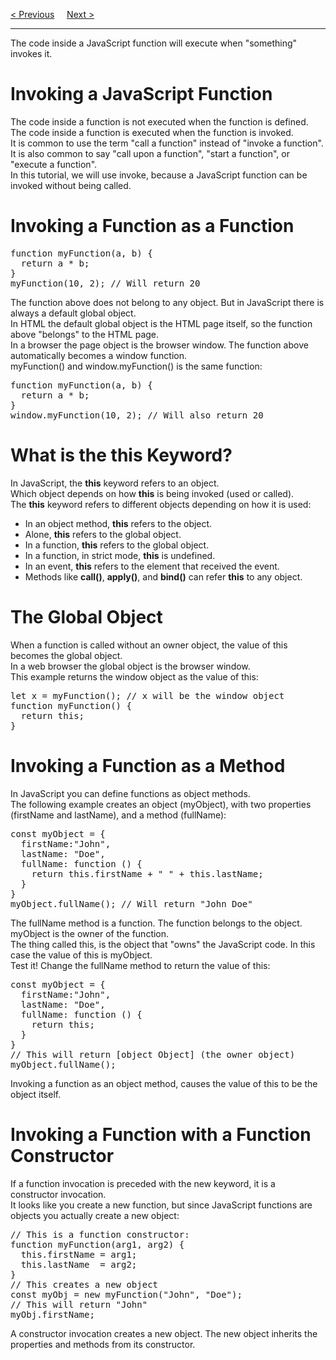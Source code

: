 <a href="/JS/Functions/Parameter.md">&lt; Previous</a>
&nbsp;&nbsp;&nbsp;
<a href="/JS/Functions/Calls.md">Next &gt;</a>
<hr>
The code inside a JavaScript function will execute when "something" invokes it.
<h1>Invoking a JavaScript Function</h1>
The code inside a function is not executed when the function is defined.
<br>
The code inside a function is executed when the function is invoked.
<br>
It is common to use the term "call a function" instead of "invoke a function".
<br>
It is also common to say "call upon a function", "start a function", or "execute a function".
<br>
In this tutorial, we will use invoke, because a JavaScript function can be invoked without being called.
<h1>Invoking a Function as a Function</h1>
<pre>
function myFunction(a, b) {
  return a * b;
}
myFunction(10, 2); // Will return 20
</pre>
The function above does not belong to any object. But in JavaScript there is always a default global object.
<br>
In HTML the default global object is the HTML page itself, so the function above "belongs" to the HTML page.
<br>
In a browser the page object is the browser window. The function above automatically becomes a window function.
<br>
myFunction() and window.myFunction() is the same function:
<pre>
function myFunction(a, b) {
  return a * b;
}
window.myFunction(10, 2); // Will also return 20
</pre>
<h1>What is the this Keyword?</h1>
In JavaScript, the <b>this</b> keyword refers to an object.
<br>
  Which object depends on how <b>this</b> is being invoked (used or called).
<br>
  The <b>this</b> keyword refers to different objects depending on how it is used:
<ul>
  <li>In an object method, <b>this</b> refers to the object.</li>
  <li>Alone, <b>this</b> refers to the global object.</li>
  <li>In a function, <b>this</b> refers to the global object.</li>
  <li>In a function, in strict mode, <b>this</b> is undefined.</li>
  <li>In an event, <b>this</b> refers to the element that received the event.</li>
  <li>Methods like <b>call()</b>, <b>apply()</b>, and <b>bind()</b> can refer <b>this</b> to any object.</li>
</ul>
<h1>The Global Object</h1>
When a function is called without an owner object, the value of this becomes the global object.
<br>
In a web browser the global object is the browser window.
<br>
This example returns the window object as the value of this:
<pre>
let x = myFunction(); // x will be the window object
function myFunction() {
  return this;
}
</pre>
<h1>Invoking a Function as a Method</h1>
In JavaScript you can define functions as object methods.
<br>
The following example creates an object (myObject), with two properties (firstName and lastName), and a method (fullName):
<pre>
const myObject = {
  firstName:"John",
  lastName: "Doe",
  fullName: function () {
    return this.firstName + " " + this.lastName;
  }
}
myObject.fullName(); // Will return "John Doe"
</pre>
The fullName method is a function. The function belongs to the object. myObject is the owner of the function.
<br>
The thing called this, is the object that "owns" the JavaScript code. In this case the value of this is myObject.
<br>
Test it! Change the fullName method to return the value of this:
<pre>
const myObject = {
  firstName:"John",
  lastName: "Doe",
  fullName: function () {
    return this;
  }
}
// This will return [object Object] (the owner object)
myObject.fullName();
</pre>
Invoking a function as an object method, causes the value of this to be the object itself.
<h1>Invoking a Function with a Function Constructor</h1>
If a function invocation is preceded with the new keyword, it is a constructor invocation.
<br>
It looks like you create a new function, but since JavaScript functions are objects you actually create a new object:
<pre>
// This is a function constructor:
function myFunction(arg1, arg2) {
  this.firstName = arg1;
  this.lastName  = arg2;
}
// This creates a new object
const myObj = new myFunction("John", "Doe");
// This will return "John"
myObj.firstName;
</pre>
A constructor invocation creates a new object. The new object inherits the properties and methods from its constructor.
